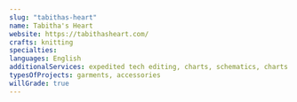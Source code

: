 ```yaml
---
slug: "tabithas-heart"
name: Tabitha's Heart
website: https://tabithasheart.com/
crafts: knitting
specialties:
languages: English
additionalServices: expedited tech editing, charts, schematics, charts from written instructions, written instructions from charts, pattern layout, style sheet creation, romance text, grading
typesOfProjects: garments, accessories
willGrade: true
---
```

